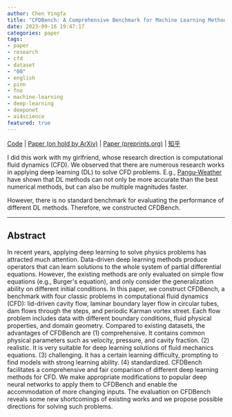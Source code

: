 ```yaml
---
author: Chen Yingfa
title: "CFDBench: A Comprehensive Benchmark for Machine Learning Methods in Fluid Dynamics"
date: 2023-09-16 19:47:17
categories: paper
tags:
- paper
- research
- cfd
- dataset
- "00"
- english
- pinn
- fno
- machine-learning
- deep-learning
- deeponet
- ai4science
featured: true
---
```


[Code](https://www.github.com/luo-yining/CFDBench) | [Paper (on hold by ArXiv)](...) | [Paper (preprints.org)](https://www.preprints.org/manuscript/202309.1550/v1) | [知乎](https://zhuanlan.zhihu.com/p/656033757)

I did this work with my girlfriend, whose research direction is computational fluid dynamics (CFD). We observed that there are numerous research works in applying deep learning (DL) to solve CFD problems. E.g., [Pangu-Weather](https://github.com/198808xc/Pangu-Weather) have shown that DL methods can not only be more accurate than the best numerical methods, but can also be multiple magnitudes faster.

<!-- more -->

However, there is no standard benchmark for evaluating the performance of different DL methods. Therefore, we constructed CFDBench.

---

## Abstract

In recent years, applying deep learning to solve physics problems has attracted much attention. Data-driven deep learning methods produce operators that can learn solutions to the whole system of partial differential equations. However, the existing methods are only evaluated on simple flow equations (e.g., Burger's equation), and only consider the generalization ability on different initial conditions. In this paper, we construct CFDBench, a benchmark with four classic problems in computational fluid dynamics (CFD): lid-driven cavity flow, laminar boundary layer flow in circular tubes, dam flows through the steps, and periodic Karman vortex street. Each flow problem includes data with different boundary conditions, fluid physical properties, and domain geometry. Compared to existing datasets, the advantages of CFDBench are (1) comprehensive. It contains common physical parameters such as velocity, pressure, and cavity fraction. (2) realistic. It is very suitable for deep learning solutions of fluid mechanics equations. (3) challenging. It has a certain learning difficulty, prompting to find models with strong learning ability. (4) standardized. CFDBench facilitates a comprehensive and fair comparison of different deep learning methods for CFD. We make appropriate modifications to popular deep neural networks to apply them to CFDBench and enable the accommodation of more changing inputs. The evaluation on CFDBench reveals some new shortcomings of existing works and we propose possible directions for solving such problems.

